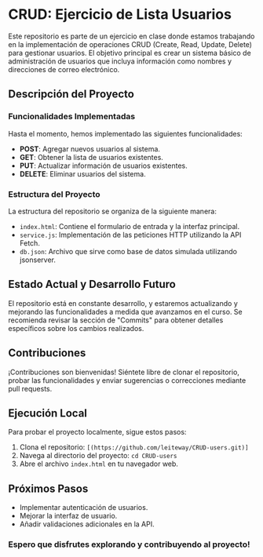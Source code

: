 # CRUD: Ejercicio de Lista Usuarios

Este repositorio es parte de un ejercicio en clase donde estamos trabajando en la implementación de operaciones CRUD (Create, Read, Update, Delete) para gestionar usuarios. El objetivo principal es crear un sistema básico de administración de usuarios que incluya información como nombres y direcciones de correo electrónico.

## Descripción del Proyecto

### Funcionalidades Implementadas

Hasta el momento, hemos implementado las siguientes funcionalidades:

- **POST**: Agregar nuevos usuarios al sistema.
- **GET**: Obtener la lista de usuarios existentes.
- **PUT**: Actualizar información de usuarios existentes.
- **DELETE**: Eliminar usuarios del sistema.

### Estructura del Proyecto

La estructura del repositorio se organiza de la siguiente manera:

- `index.html`: Contiene el formulario de entrada y la interfaz principal.
- `service.js`: Implementación de las peticiones HTTP utilizando la API Fetch.
- `db.json`: Archivo que sirve como base de datos simulada utilizando jsonserver.

## Estado Actual y Desarrollo Futuro

El repositorio está en constante desarrollo, y estaremos actualizando y mejorando las funcionalidades a medida que avanzamos en el curso. Se recomienda revisar la sección de "Commits" para obtener detalles específicos sobre los cambios realizados.

## Contribuciones

¡Contribuciones son bienvenidas! Siéntete libre de clonar el repositorio, probar las funcionalidades y enviar sugerencias o correcciones mediante pull requests.

## Ejecución Local

Para probar el proyecto localmente, sigue estos pasos:

1. Clona el repositorio: `[(https://github.com/leiteway/CRUD-users.git)]`
2. Navega al directorio del proyecto: `cd CRUD-users`
3. Abre el archivo `index.html` en tu navegador web.

## Próximos Pasos

- Implementar autenticación de usuarios.
- Mejorar la interfaz de usuario.
- Añadir validaciones adicionales en la API.

### Espero que disfrutes explorando y contribuyendo al proyecto!
